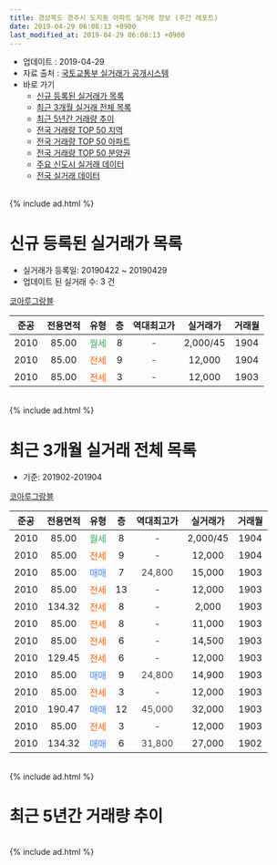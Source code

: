 ```yaml
---
title: 경상북도 경주시 도지동 아파트 실거래 정보 (주간 레포트)
date: 2019-04-29 06:08:13 +0900
last_modified_at: 2019-04-29 06:08:13 +0900
---
```


* 업데이트 : 2019-04-29
* 자료 출처 : [국토교통부 실거래가 공개시스템](http://rt.molit.go.kr)
* 바로 가기
    * [신규 등록된 실거래가 목록](#신규-등록된-실거래가-목록)
    * [최근 3개월 실거래 전체 목록](#최근-3개월-실거래-전체-목록)
    * [최근 5년간 거래량 추이](#최근-5년간-거래량-추이)
    * [전국 거래량 TOP 50 지역](https://inasie.github.io/apt-trade-info/최근-3개월-전국에서-가장-거래가-많이-발생한-지역)
    * [전국 거래량 TOP 50 아파트](https://inasie.github.io/apt-trade-info/최근-3개월-전국에서-가장-거래가-많이-발생한-아파트)
    * [전국 거래량 TOP 50 분양권](https://inasie.github.io/apt-trade-info/최근-3개월-전국에서-가장-거래가-많이-발생한-분양권)
    * [주요 신도시 실거래 데이터](https://inasie.github.io/apt-trade-info/주요-신도시)
    * [전국 실거래 데이터](https://inasie.github.io/apt-trade-info/전국)
<br>
{% include ad.html %}
<br>

# 신규 등록된 실거래가 목록
* 실거래가 등록일: 20190422 ~ 20190429
* 업데이트 된 실거래 수: 3 건


[코아루그랑블](https://search.naver.com/search.naver?query=%EA%B2%BD%EC%83%81%EB%B6%81%EB%8F%84+%EA%B2%BD%EC%A3%BC%EC%8B%9C+%EB%8F%84%EC%A7%80%EB%8F%99+%EC%BD%94%EC%95%84%EB%A3%A8%EA%B7%B8%EB%9E%91%EB%B8%94)

|준공|전용면적|유형|층|역대최고가|실거래가|거래월|
|:---:|:---:|:---:|:---:|:---:|:---:|:---:|
|2010|85.00|<span style="color:#34a853">월세</span>|8|<span style="color:#444444">-</span>|2,000/45|1904|
|2010|85.00|<span style="color:#ff5a00">전세</span>|9|<span style="color:#444444">-</span>|12,000|1904|
|2010|85.00|<span style="color:#ff5a00">전세</span>|3|<span style="color:#444444">-</span>|12,000|1903|


<br>
{% include ad.html %}
<br>

# 최근 3개월 실거래 전체 목록
* 기준: 201902-201904


[코아루그랑블](https://search.naver.com/search.naver?query=%EA%B2%BD%EC%83%81%EB%B6%81%EB%8F%84+%EA%B2%BD%EC%A3%BC%EC%8B%9C+%EB%8F%84%EC%A7%80%EB%8F%99+%EC%BD%94%EC%95%84%EB%A3%A8%EA%B7%B8%EB%9E%91%EB%B8%94)

|준공|전용면적|유형|층|역대최고가|실거래가|거래월|
|:---:|:---:|:---:|:---:|:---:|:---:|:---:|
|2010|85.00|<span style="color:#34a853">월세</span>|8|<span style="color:#444444">-</span>|2,000/45|1904|
|2010|85.00|<span style="color:#ff5a00">전세</span>|9|<span style="color:#444444">-</span>|12,000|1904|
|2010|85.00|<span style="color:#4285f3">매매</span>|7|<span style="color:#444444">24,800</span>|15,000|1903|
|2010|85.00|<span style="color:#ff5a00">전세</span>|13|<span style="color:#444444">-</span>|12,000|1903|
|2010|134.32|<span style="color:#ff5a00">전세</span>|8|<span style="color:#444444">-</span>|2,000|1903|
|2010|85.00|<span style="color:#ff5a00">전세</span>|8|<span style="color:#444444">-</span>|11,000|1903|
|2010|85.00|<span style="color:#ff5a00">전세</span>|6|<span style="color:#444444">-</span>|14,500|1903|
|2010|129.45|<span style="color:#ff5a00">전세</span>|6|<span style="color:#444444">-</span>|12,000|1903|
|2010|85.00|<span style="color:#4285f3">매매</span>|9|<span style="color:#444444">24,800</span>|14,900|1903|
|2010|85.00|<span style="color:#ff5a00">전세</span>|3|<span style="color:#444444">-</span>|12,000|1903|
|2010|190.47|<span style="color:#4285f3">매매</span>|12|<span style="color:#444444">45,000</span>|32,000|1903|
|2010|85.00|<span style="color:#ff5a00">전세</span>|3|<span style="color:#444444">-</span>|12,000|1903|
|2010|134.32|<span style="color:#4285f3">매매</span>|6|<span style="color:#444444">31,800</span>|27,000|1902|


<br>
{% include ad.html %}
<br>

# 최근 5년간 거래량 추이


<div style="width:100%;">
    <canvas id="deal_progress" height="200"></canvas>
</div>

<script>
new Chart(document.getElementById("deal_progress"), {
    type: 'line',
    data: {
        labels: ['201404','201405','201406','201407','201408','201409','201410','201411','201412','201501','201502','201503','201504','201505','201506','201507','201508','201509','201510','201511','201512','201601','201602','201603','201604','201605','201606','201607','201608','201609','201610','201611','201612','201701','201702','201703','201704','201705','201706','201707','201708','201709','201710','201711','201712','201801','201802','201803','201804','201805','201806','201807','201808','201809','201810','201811','201812','201901','201902','201903','201904'],
        datasets: [{
            label: '매매',
            pointRadius: 1,
            data: [14, 10, 7, 6, 10, 16, 9, 3, 0, 6, 9, 12, 9, 4, 5, 2, 7, 2, 6, 3, 3, 8, 1, 2, 4, 3, 5, 4, 3, 3, 3, 2, 3, 0, 4, 0, 1, 1, 1, 1, 1, 1, 0, 0, 1, 4, 1, 1, 0, 2, 0, 1, 0, 3, 3, 2, 1, 1, 1, 3, 0],
            borderColor: "rgba(255, 201, 14, 1)",
            backgroundColor: "rgba(255, 201, 14, 0.5)",
            fill: false,
            lineTension: 0
        },{
            label: '전월세',
            pointRadius: 1,
            data: [2, 2, 2, 1, 0, 1, 1, 2, 0, 1, 6, 5, 1, 2, 1, 0, 4, 1, 0, 0, 2, 0, 3, 0, 2, 0, 2, 1, 1, 2, 1, 0, 2, 2, 2, 2, 0, 2, 0, 5, 0, 2, 0, 1, 0, 0, 2, 2, 2, 3, 3, 0, 3, 0, 2, 2, 1, 3, 0, 7, 2],
            borderColor: "rgba(0, 141, 185, 1)",
            backgroundColor: "rgba(0, 141, 185, 0.5)",
            fill: false,
            lineTension: 0
        }
        ]
    },
    options: {
        responsive: true,
        title: {
            display: false
        },
        tooltips: {
            mode: 'index',
            intersect: false
        },
        hover: {
            mode: 'nearest',
            intersect: true
        },
        scales: {
            xAxes: [{
                display: true,
                scaleLabel: {
                    display: true,
                    labelString: '년/월'
                }
            }],
            yAxes: [{
                display: true,
                ticks: {
                    suggestedMin: 0,
                },
                scaleLabel: {
                    display: true,
                    labelString: '실거래 수'
                }
            }]
        }
    }
});

</script>


<br>
{% include ad.html %}
<br>

